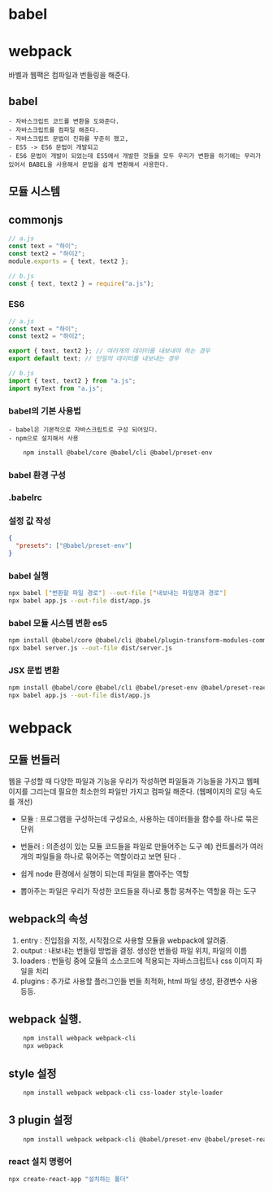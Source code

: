 # babel

# webpack

바벨과 웹팩은 컴파일과 번들링을 해준다.

## babel

    - 자바스크립트 코드를 변환을 도와준다.
    - 자바스크립트를 컴파일 해준다.
    - 자바스크립트 문법이 진화를 꾸준히 했고,
    - ES5 -> ES6 문법이 개발되고
    - ES6 문법이 개발이 되었는데 ES5에서 개발한 것들을 모두 우리가 변환을 하기에는 무리가 있어서 BABEL을 사용해서 문법을 쉽게 변환해서 사용한다.

## 모듈 시스템

## commonjs

```javascript
// a.js
const text = "하이";
const text2 = "하이2";
module.exports = { text, text2 };

// b.js
const { text, text2 } = require("a.js");
```

### ES6

```javascript
// a.js
const text = "하이";
const text2 = "하이2";

export { text, text2 }; // 여러개의 데이터를 내보내야 하는 경우
export default text; // 단일의 데이터를 내보내는 경우

// b.js
import { text, text2 } from "a.js";
import myText from "a.js";
```

### babel의 기본 사용법

    - babel은 기본적으로 자바스크립트로 구성 되어있다.
    - npm으로 설치해서 사용

```sh
    npm install @babel/core @babel/cli @babel/preset-env
```

### babel 환경 구성

### .babelrc

### 설정 값 작성

```json
{
  "presets": ["@babel/preset-env"]
}
```

### babel 실행

```sh
npx babel ["변환할 파일 경로"] --out-file ["내보내는 파일명과 경로"]
npx babel app.js --out-file dist/app.js

```

### babel 모듈 시스템 변환 es5

```sh
npm install @babel/core @babel/cli @babel/plugin-transform-modules-commonjs
npx babel server.js --out-file dist/server.js
```

### JSX 문법 변환

```sh
npm install @babel/core @babel/cli @babel/preset-env @babel/preset-react
npx babel app.js --out-file dist/app.js
```

# webpack

## 모듈 번들러

웹을 구성할 때 다양한 파일과 기능을 우리가 작성하면 파일들과 기능들을 가지고 웹페이지를 그리는데 필요한 최소한의 파일만 가지고 컴파일 해준다. (웹페이지의 로딩 속도를 개선)

- 모듈 : 프로그램을 구성하는데 구성요소, 사용하는 데이터들을 함수를 하나로 묶은 단위
- 번들러 : 의존성이 있는 모듈 코드들을 파일로 만들어주는 도구 예) 컨트롤러가 여러개의 파일들을 하나로 묶어주는 역할이라고 보면 된다 .

- 쉽게 node 환경에서 실행이 되는데 파일을 뽑아주는 역할
- 뽑아주는 파일은 우리가 작성한 코드들을 하나로 통합 뭉쳐주는 역할을 하는 도구

## webpack의 속성

1. entry : 진입점을 지정, 시작점으로 사용할 모듈을 webpack에 알려줌.
2. output : 내보내는 번들링 방법을 결정. 생성한 번들링 파일 위치, 파일의 이름
3. loaders : 번들링 중에 모듈의 소스코드에 적용되는 자바스크립트나 css 이미지 파일을 처리
4. plugins : 추가로 사용할 플러그인들 번들 최적화, html 파일 생성, 환경변수 사용 등등.

## webpack 실행.

```sh
    npm install webpack webpack-cli
    npx webpack
```

## style 설정

```sh
    npm install webpack webpack-cli css-loader style-loader
```

## 3 plugin 설정

```sh
    npm install webpack webpack-cli @babel/preset-env @babel/preset-react babel-loader html-webpack-plugin react react-dom
```

### react 설치 명령어

```sh
npx create-react-app "설치하는 폴더"
```
